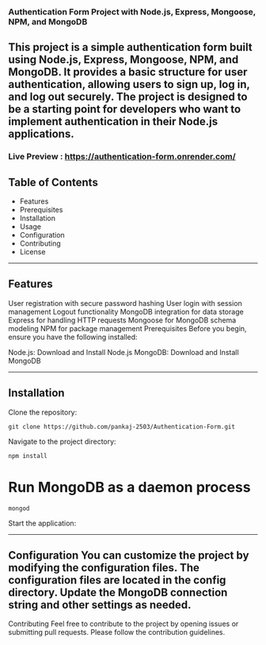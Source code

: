 
### Authentication Form Project with Node.js, Express, Mongoose, NPM, and MongoDB
This project is a simple authentication form built using Node.js, Express, Mongoose, NPM, and MongoDB. It provides a basic structure for user authentication, allowing users to sign up, log in, and log out securely. The project is designed to be a starting point for developers who want to implement authentication in their Node.js applications.
---
### Live Preview : https://authentication-form.onrender.com/
## Table of Contents
- Features
- Prerequisites
- Installation
- Usage
- Configuration
- Contributing
- License

***

## Features
User registration with secure password hashing
User login with session management
Logout functionality
MongoDB integration for data storage
Express for handling HTTP requests
Mongoose for MongoDB schema modeling
NPM for package management
Prerequisites
Before you begin, ensure you have the following installed:

Node.js: Download and Install Node.js
MongoDB: Download and Install MongoDB

*** 

## Installation
Clone the repository:

```
git clone https://github.com/pankaj-2503/Authentication-Form.git
```
Navigate to the project directory:

```
npm install
```


# Run MongoDB as a daemon process
```
mongod
```
Start the application:

---

Configuration
You can customize the project by modifying the configuration files. The configuration files are located in the config directory. Update the MongoDB connection string and other settings as needed.
---
Contributing
Feel free to contribute to the project by opening issues or submitting pull requests. Please follow the contribution guidelines.
